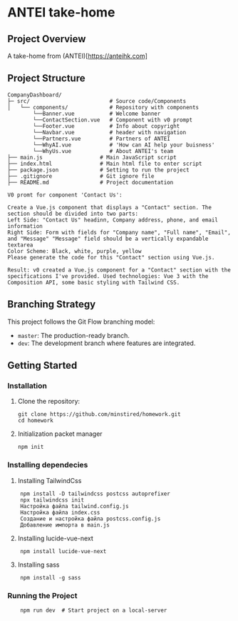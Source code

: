 # ANTEI take-home

## Project Overview
A take-home from (ANTEI)[https://anteihk.com]

## Project Structure
```
CompanyDashboard/
├─ src/                         # Source code/Components
│   └── components/             # Repository with components
        └──Banner.vue           # Welcome banner 
        └──ContactSection.vue   # Component with v0 prompt
        └──Footer.vue           # Info about copyright
        └──Navbar.vue           # header with navigation
        └──Partners.vue         # Partners of ANTEI
        └──WhyAI.vue            # 'How can AI help your buisness'
        └──WhyUs.vue            # About ANTEI's team  
├── main.js                  # Main JavaScript script
├── index.html               # Main html file to enter script
├── package.json             # Setting to run the project
├── .gitignore               # Git ignore file
├── README.md                # Project documentation
```
```
V0 promt for component 'Contact Us':

Create a Vue.js component that displays a "Contact" section. The section should be divided into two parts:
Left Side: "Contact Us" headinп, Company address, phone, and email information
Right Side: Form with fields for "Company name", "Full name", "Email", and "Message" "Message" field should be a vertically expandable textarea
Color Scheme: Black, white, purple, yellow
Please generate the code for this "Contact" section using Vue.js.

Result: v0 created a Vue.js component for a "Contact" section with the specifications I've provided. Used technologies: Vue 3 with the Composition API, some basic styling with Tailwind CSS.

```
## Branching Strategy
This project follows the Git Flow branching model:
- `master`: The production-ready branch.
- `dev`: The development branch where features are integrated.

## Getting Started

### Installation
1. Clone the repository:
    ```
    git clone https://github.com/minstired/homework.git
    cd homework
    ```

2. Initialization packet manager
    ```
    npm init
    ```
### Installing dependecies 

1. Installing TailwindCss
```
    npm install -D tailwindcss postcss autoprefixer
    npx tailwindcss init
    Настройка файла tailwind.config.js
    Настройка файла index.css
    Создание и настройка файла postcss.config.js
    Добавление импорта в main.js
```

2. Installing lucide-vue-next
```
    npm install lucide-vue-next
```
3. Installing sass
```
    npm install -g sass
```

### Running the Project
```
    npm run dev  # Start project on a local-server
```
